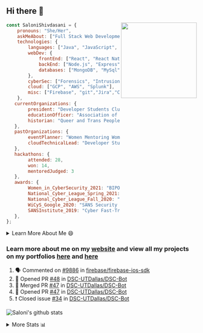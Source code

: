 ## Hi there 👋

<img align='right' src="https://storage.googleapis.com/saloni-shivdasani-resume/Saloni.png" width="200">

```javascript
const SaloniShivdasani = {
    pronouns: "She/Her",
    askMeAbout: ["Full Stack Web Development", "Cloud Computing", "Cyber Security"],
    technologies: {
        languages: ["Java", "JavaScript", "SQL", "Python", "C++", "BASH", "R"],
        webDev: {
            frontEnd: ["React", "React Native", "Electron"],
            backEnd: ["Node.js", "Express", "Flask"],
            databases: ["MongoDB", "MySql"],
        },
        cyberSec: ["Forensics", "Intrusion Detection", "Security Operations", "Network and Application Penetration Testing"],
        cloud: ["GCP", "AWS", "Splunk"],
        misc: ["Firebase", "git","Jira","Confluence"]
    },
   currentOrganizations: {
        president: "Developer Students Club, UTD",
        educationOfficer: "Association of Computer Machinery, UTD",
        historian: "Queer and Trans People of Color, UTD",
   },
   pastOrganizations: {
        eventPlanner: "Women Mentoring Women in Engineering, UTD",
        cloudTechnicalLead: "Developer Students Club, UTD",
   },
   hackathons: {
        attended: 28,
        won: 14,
        mentoredJudged: 3
   },
   awards: {
        Women_in_CyberSecurity_2021: "BIPOC Fellowship Award",
        National_Cyber_League_Spring_2021: "Gold Bracket Competitor - Top 15% nationally",
        National_Cyber_League_Fall_2020: "Gold Bracket Competitor - Top 15% nationally",
        WiCyS_Google_2020: "SANS Security Training Scholarship",
        SANSInstitute_2019: "Cyber Fast-Track Game Quarter-Finalist",
   },
};
```

<!--START_SECTION:table-->
<details>

<summary>Learn More About Me 😄 </summary>

I am a senior at The University of Texas at Dallas, and I am currently majoring in Software Engineering with a concentration in Information Assurance. I am interested and have experience in full stack development, cloud computing, and cybersecurity. I hope to find opportunities where I can gain exposure to algorithm and project design. My ultimate aim is to develop futuristic products for users because I am inspired by the impact of computing on society.

I have experience in full stack web development through my participation and awards in hackathons where I have learnt and used React, Node.js, Express, MongoDB, Flask, NLTK, and React Native along with GIT, GCP, and Firebase. Last semester, I was also responsible for backend development for a project at a local NGO where I created a REST API using Node.js, Express, MongoDB and SQL and hosted it on servers using GCP. 

From my coursework and local competitions, I have skills in algorithms and data structures in Java, database management using SQL and machine learning using Python and R. I have also been a quarter-finalist in a national cybersecurity completion hosted by the SANS institute.

I am also actively involved in campus organization where I am the cloud technical lead for Developer Student Club, Mentor and Education Officer for Association of Computing Machinery, event planner for Women Mentoring Women in Engineering and IT Committee member for IEEE.

</details>

<!--END_SECTION:table-->

### Learn more about me on my [website](https://www.saloni-shivdasani.codes) and view all my projects on my portfolios [here](https://www.saloni-shivdasani.codes/projects) and  [here](http://devpost.com/SaloniS)

<!--START_SECTION:activity-->
1. 🗣 Commented on [#9886](https://github.com/firebase/firebase-ios-sdk/issues/9886) in [firebase/firebase-ios-sdk](https://github.com/firebase/firebase-ios-sdk)
2. 💪 Opened PR [#48](https://github.com/DSC-UTDallas/DSC-Bot/pull/48) in [DSC-UTDallas/DSC-Bot](https://github.com/DSC-UTDallas/DSC-Bot)
3. 🎉 Merged PR [#47](https://github.com/DSC-UTDallas/DSC-Bot/pull/47) in [DSC-UTDallas/DSC-Bot](https://github.com/DSC-UTDallas/DSC-Bot)
4. 💪 Opened PR [#47](https://github.com/DSC-UTDallas/DSC-Bot/pull/47) in [DSC-UTDallas/DSC-Bot](https://github.com/DSC-UTDallas/DSC-Bot)
5. ❗️ Closed issue [#34](https://github.com/DSC-UTDallas/DSC-Bot/issues/34) in [DSC-UTDallas/DSC-Bot](https://github.com/DSC-UTDallas/DSC-Bot)
<!--END_SECTION:activity-->

![Saloni's github stats](https://github-readme-stats.vercel.app/api?username=SaloniSS)

<!--START_SECTION:table-->
<details>

<summary>More Stats 📊 </summary>

<!--START_SECTION:waka-->
![Code Time](http://img.shields.io/badge/Code%20Time-1%2C024%20hrs%2049%20mins-blue)

![Lines of code](https://img.shields.io/badge/From%20Hello%20World%20I%27ve%20Written--1%20Million%20lines%20of%20code-blue)

**🐱 My GitHub Data** 

> 🏆 66 Contributions in the Year 2022
 > 
> 📦 575.5 kB Used in GitHub's Storage 
 > 
> 💼 Opted to Hire
 > 
> 📜 29 Public Repositories 
 > 
> 🔑 25 Private Repositories  
 > 
**I'm a Night 🦉** 

```text
🌞 Morning    66 commits     ███░░░░░░░░░░░░░░░░░░░░░░   14.22% 
🌆 Daytime    146 commits    ███████░░░░░░░░░░░░░░░░░░   31.47% 
🌃 Evening    188 commits    ██████████░░░░░░░░░░░░░░░   40.52% 
🌙 Night      64 commits     ███░░░░░░░░░░░░░░░░░░░░░░   13.79%

```
📅 **I'm Most Productive on Monday** 

```text
Monday       131 commits    ███████░░░░░░░░░░░░░░░░░░   28.23% 
Tuesday      78 commits     ████░░░░░░░░░░░░░░░░░░░░░   16.81% 
Wednesday    22 commits     █░░░░░░░░░░░░░░░░░░░░░░░░   4.74% 
Thursday     10 commits     ░░░░░░░░░░░░░░░░░░░░░░░░░   2.16% 
Friday       28 commits     █░░░░░░░░░░░░░░░░░░░░░░░░   6.03% 
Saturday     82 commits     ████░░░░░░░░░░░░░░░░░░░░░   17.67% 
Sunday       113 commits    ██████░░░░░░░░░░░░░░░░░░░   24.35%

```


📊 **This Week I Spent My Time On** 

```text
⌚︎ Time Zone: America/Chicago

💬 Programming Languages: 
Dart                     2 hrs 9 mins        ███████████████████████░░   93.25% 
Other                    7 mins              █░░░░░░░░░░░░░░░░░░░░░░░░   5.54% 
Groovy                   1 min               ░░░░░░░░░░░░░░░░░░░░░░░░░   1.21% 
TypeScript               0 secs              ░░░░░░░░░░░░░░░░░░░░░░░░░   0.0%

```

**I Mostly Code in JavaScript** 

```text
JavaScript               23 repos            ██████████░░░░░░░░░░░░░░░   41.82% 
Java                     11 repos            █████░░░░░░░░░░░░░░░░░░░░   20.0% 
Python                   8 repos             ███░░░░░░░░░░░░░░░░░░░░░░   14.55% 
CSS                      3 repos             █░░░░░░░░░░░░░░░░░░░░░░░░   5.45% 
TypeScript               3 repos             █░░░░░░░░░░░░░░░░░░░░░░░░   5.45%

```



 Last Updated on 18/06/2022 21:48:07 UTC
<!--END_SECTION:waka-->

<!--END_SECTION:table-->

<!--
**SaloniSS/SaloniSS** is a ✨ _special_ ✨ repository because its `README.md` (this file) appears on your GitHub profile.

Here are some ideas to get you started:

- 🔭 I’m currently working on ...
- 🌱 I’m currently learning ...
- 👯 I’m looking to collaborate on ...
- 🤔 I’m looking for help with ...
- 💬 Ask me about ...
- 📫 How to reach me: ...
- 😄 Pronouns: ...
- ⚡ Fun fact: ...
-->
